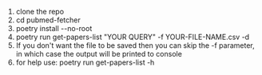1. clone the repo
2. cd pubmed-fetcher
3. poetry install --no-root
4. poetry run get-papers-list "YOUR QUERY" -f YOUR-FILE-NAME.csv -d
5. If you don't want the file to be saved then you can skip the -f parameter, in which case the output will be printed to console
6. for help use: poetry run get-papers-list -h         

